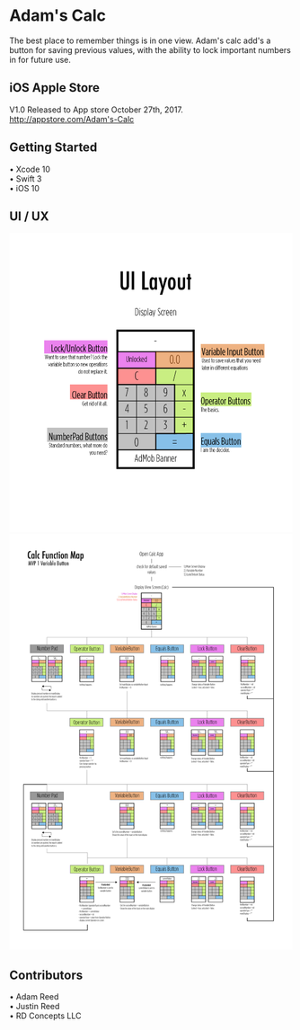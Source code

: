 # Adam's Calc
The best place to remember things is in one view. Adam's calc add's a button for saving previous values, with the ability to lock important numbers in for future use.  

## iOS Apple Store
V1.0 Released to App store October 27th, 2017.<br>
http://appstore.com/Adam's-Calc

## Getting Started
• Xcode 10 <br>
• Swift 3 <br>
• iOS 10

## UI / UX


![Picture](https://github.com/adamrd231/swift-calc/blob/master/layout.png)
![Picture](https://github.com/adamrd231/swift-calc/blob/master/flow.png)

## Contributors 
• Adam Reed <br>
• Justin Reed <br>
• RD Concepts LLC 
